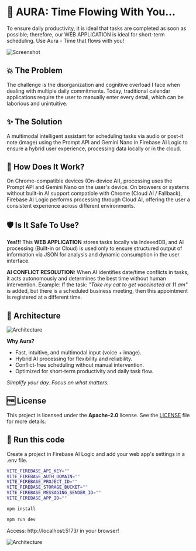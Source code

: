 # 🤖 AURA: Time Flowing With You...

To ensure daily productivity, it is ideal that tasks are completed as soon as possible; therefore, our WEB APPLICATION is ideal for short-term scheduling. Use Aura - Time that flows with you!

![Screenshot](https://ik.imagekit.io/fredsrocha/github/rp/built-in-ai-2025/screenshot.png?updatedAt=1761850495022)

## 💥 The Problem

The challenge is the disorganization and cognitive overload I face when dealing with multiple daily commitments. Today, traditional calendar applications require the user to manually enter every detail, which can be laborious and unintuitive.

## ✨ The Solution

A multimodal intelligent assistant for scheduling tasks via audio or post-it note (image) using the Prompt API and Gemini Nano in Firebase AI Logic to ensure a hybrid user experience, processing data locally or in the cloud.

## 🤔 How Does It Work?

On Chrome-compatible devices (On-device AI), processing uses the Prompt API and Gemini Nano on the user's device. On browsers or systems without built-in AI support compatible with Chrome (Cloud AI / Fallback), Firebase AI Logic performs processing through Cloud AI, offering the user a consistent experience across different environments.

## 🛡 Is It Safe To Use?

**Yes!!!** This **WEB APPLICATION** stores tasks locally via IndexedDB, and AI processing (Built-in or Cloud) is used only to ensure structured output of information via JSON for analysis and dynamic consumption in the user interface.

**AI CONFLICT RESOLUTION:** When AI identifies date/time conflicts in tasks, it acts autonomously and determines the best time without human intervention. Example: If the task: _"Take my cat to get vaccinated at 11 am"_ is added, but there is a scheduled business meeting, then this appointment is registered at a different time.

## 🎯 Architecture

![Architecture](https://ik.imagekit.io/fredsrocha/github/rp/built-in-ai-2025/architecture.png?updatedAt=1761855121550)

**Why Aura?**

- Fast, intuitive, and multimodal input (voice + image).
- Hybrid AI processing for flexibility and reliability.
- Conflict-free scheduling without manual intervention.
- Optimized for short-term productivity and daily task flow.

_Simplify your day. Focus on what matters._

## 🆓 License

This project is licensed under the **Apache-2.0** license. See the [LICENSE](LICENSE) file for more details.

## 🚀 Run this code

Create a project in Firebase AI Logic and add your web app's settings in a .env file.

```bash
VITE_FIREBASE_API_KEY=""
VITE_FIREBASE_AUTH_DOMAIN=""
VITE_FIREBASE_PROJECT_ID=""
VITE_FIREBASE_STORAGE_BUCKET=""
VITE_FIREBASE_MESSAGING_SENDER_ID=""
VITE_FIREBASE_APP_ID=""
```

```bash
npm install
```

```bash
npm run dev
```

Access: http://localhost:5173/ in your browser!

![Architecture](https://ik.imagekit.io/fredsrocha/github/rp/built-in-ai-2025/webpage.png?updatedAt=1761856649970)
